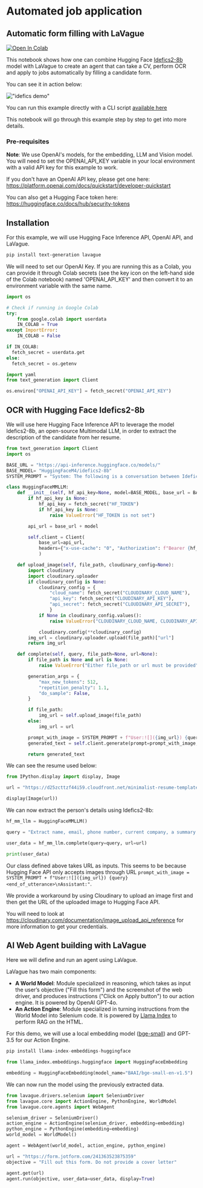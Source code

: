 # Automated job application

## Automatic form filling with LaVague

<a target="_blank" href="https://colab.research.google.com/github/lavague-ai/LaVague/blob/main/examples/Idefics_LaVague_notebook.ipynb">
<img src="https://colab.research.google.com/assets/colab-badge.svg" alt="Open In Colab"></a>

This notebook shows how one can combine Hugging Face [Idefics2-8b](https://huggingface.co/HuggingFaceM4/idefics2-8b) model with LaVague to create an agent that can take a CV, perform OCR and apply to jobs automatically by filling a candidate form.

You can see it in action below:

!["idefics demo"](../../assets/demo_lavague_form_idefics.gif)

You can run this example directly with a CLI script [available here](https://github.com/lavague-ai/LaVague/blob/docs-add-end2end/examples/idefics_example.py)

This notebook will go through this example step by step to get into more details.

### Pre-requisites

**Note**: We use OpenAI's models, for the embedding, LLM and Vision model. You will need to set the OPENAI_API_KEY variable in your local environment with a valid API key for this example to work.

If you don't have an OpenAI API key, please get one here: https://platform.openai.com/docs/quickstart/developer-quickstart

You can also get a Hugging Face token here: https://huggingface.co/docs/hub/security-tokens

## Installation

For this example, we will use Hugging Face Inference API, OpenAI API, and LaVague.

```bash
pip install text-generation lavague
```


We will need to set our OpenAI Key. If you are running this as a Colab, you can provide it through Colab secrets (see the key icon on the left-hand side of the Colab notebook) named 'OPENAI_API_KEY' and then convert it to an environment variable with the same name.

```python
import os

# Check if running in Google Colab
try:
    from google.colab import userdata
    IN_COLAB = True
except ImportError:
    IN_COLAB = False

if IN_COLAB:
  fetch_secret = userdata.get
else:
  fetch_secret = os.getenv

import yaml
from text_generation import Client

os.environ["OPENAI_API_KEY"] = fetch_secret("OPENAI_API_KEY")
```

## OCR with Hugging Face Idefics2-8b

We will use here Hugging Face Inference API to leverage the model Idefics2-8b, an open-source Multimodal LLM, in order to extract the description of the candidate from her resume.

```python
from text_generation import Client
import os

BASE_URL = "https://api-inference.huggingface.co/models/"
BASE_MODEL= "HuggingFaceM4/idefics2-8b"
SYSTEM_PROMPT = "System: The following is a conversation between Idefics2, a highly knowledgeable and intelligent visual AI assistant created by Hugging Face, referred to as Assistant, and a human user called User. In the following interactions, User and Assistant will converse in natural language, and Assistant will do its best to answer User’s questions. Assistant has the ability to perceive images and reason about them, but it cannot generate images. Assistant was built to be respectful, polite and inclusive. It knows a lot, and always tells the truth. When prompted with an image, it does not make up facts.<end_of_utterance>\nAssistant: Hello, I'm Idefics2, Huggingface's latest multimodal assistant. How can I help you?<end_of_utterance>\n"

class HuggingFaceMMLLM:
    def __init__(self, hf_api_key=None, model=BASE_MODEL, base_url = BASE_URL):
        if hf_api_key is None:
            hf_api_key = fetch_secret("HF_TOKEN")
            if hf_api_key is None:
                raise ValueError("HF_TOKEN is not set")

        api_url = base_url + model

        self.client = Client(
            base_url=api_url,
            headers={"x-use-cache": "0", "Authorization": f"Bearer {hf_api_key}"},
            )

    def upload_image(self, file_path, cloudinary_config=None):
        import cloudinary
        import cloudinary.uploader
        if cloudinary_config is None:
            cloudinary_config = {
                "cloud_name": fetch_secret("CLOUDINARY_CLOUD_NAME"),
                "api_key": fetch_secret("CLOUDINARY_API_KEY"),
                "api_secret": fetch_secret("CLOUDINARY_API_SECRET"),
                }
            if None in cloudinary_config.values():
                raise ValueError("CLOUDINARY_CLOUD_NAME, CLOUDINARY_API_KEY, or CLOUDINARY_API_SECRET is not set")

            cloudinary.config(**cloudinary_config)
        img_url = cloudinary.uploader.upload(file_path)["url"]
        return img_url

    def complete(self, query, file_path=None, url=None):
        if file_path is None and url is None:
            raise ValueError("Either file_path or url must be provided")

        generation_args = {
            "max_new_tokens": 512,
            "repetition_penalty": 1.1,
            "do_sample": False,
        }

        if file_path:
            img_url = self.upload_image(file_path)
        else:
            img_url = url

        prompt_with_image = SYSTEM_PROMPT + f"User:![]({img_url}) {query}<end_of_utterance>\nAssistant:"
        generated_text = self.client.generate(prompt=prompt_with_image, **generation_args).generated_text

        return generated_text
```


We can see the resume used below:

```python
from IPython.display import display, Image

url = "https://d25zcttzf44i59.cloudfront.net/minimalist-resume-template.png"

display(Image(url))
```


We can now extract the person's details using Idefics2-8b:


```python
hf_mm_llm = HuggingFaceMMLLM()

query = "Extract name, email, phone number, current company, a summary of experience, and a summary of education from this cv. Provide your output in YAML format."

user_data = hf_mm_llm.complete(query=query, url=url)

print(user_data)
```

Our class defined above takes URL as inputs. This seems to be because Hugging Face API only accepts images through URL `prompt_with_image = SYSTEM_PROMPT + f"User:![]({img_url}) {query}<end_of_utterance>\nAssistant:"`.

We provide a workaround by using Cloudinary to upload an image first and then get the URL of the uploaded image to Hugging Face API.

You will need to look at https://cloudinary.com/documentation/image_upload_api_reference for more information to get your credentials.


## AI Web Agent building with LaVague

Here we will define and run an agent using LaVague.

LaVague has two main components:
- **A World Model**: Module specialized in reasoning, which takes as input the user’s objective ("Fill this form") and the screenshot of the web driver, and produces instructions ("Click on Apply button") to our action engine. It is powered by OpenAI GPT-4o.
- **An Action Engine**: Module specialized in turning instructions from the World Model into Selenium code. It is powered by [Llama Index](https://docs.llamaindex.ai/en/stable/) to perform RAG on the HTML.

For this demo, we will use a local embedding model ([bge-small](https://huggingface.co/BAAI/bge-small-en-v1.5)) and GPT-3.5 for our Action Engine.

```python
pip install llama-index-embeddings-huggingface

from llama_index.embeddings.huggingface import HuggingFaceEmbedding

embedding = HuggingFaceEmbedding(model_name="BAAI/bge-small-en-v1.5")
```

We can now run the model using the previously extracted data.

```python
from lavague.drivers.selenium import SeleniumDriver
from lavague.core import ActionEngine, PythonEngine, WorldModel
from lavague.core.agents import WebAgent

selenium_driver = SeleniumDriver()
action_engine = ActionEngine(selenium_driver, embedding=embedding)
python_engine = PythonEngine(embedding=embedding)
world_model = WorldModel()

agent = WebAgent(world_model, action_engine, python_engine)

url = "https://form.jotform.com/241363523875359"
objective = "Fill out this form. Do not provide a cover letter"

agent.get(url)
agent.run(objective, user_data=user_data, display=True)
```